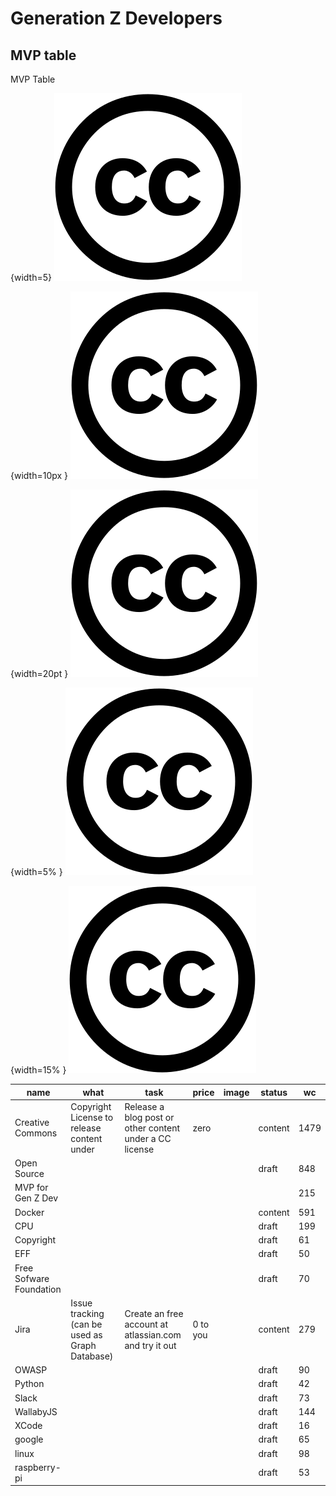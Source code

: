 

# Generation Z Developers
    
    
    
## MVP table 
MVP Table 

{width=5}
![](images/logo-creative-commons.png)

{width=10px }
![](images/logo-creative-commons.png)

{width=20pt }
![](images/logo-creative-commons.png)

{width=5% }
![](images/logo-creative-commons.png)

{width=15% }
![](images/logo-creative-commons.png)

| name | what | task | price | image | status | wc  |
|------|------|------|-------|-------|--------| ----|    
| Creative Commons | Copyright License to release content under | Release a blog post or other content under a CC license | zero |  | content | 1479 |    
| Open Source |  |  |  |  | draft | 848 |    
| MVP for Gen Z Dev |  |  |  |  |  | 215 |    
| Docker |  |  |  |  | content | 591 |    
| CPU |  |  |  |  | draft | 199 |    
| Copyright |  |  |  |  | draft | 61 |    
| EFF |  |  |  |  | draft | 50 |    
| Free Sofware Foundation |  |  |  |  | draft | 70 |    
| Jira | Issue tracking (can be used as Graph Database) | Create an free account at atlassian.com and try it out | 0 to you |  | content | 279 |    
| OWASP |  |  |  |  | draft | 90 |    
| Python |  |  |  |  | draft | 42 |    
| Slack |  |  |  |  | draft | 73 |    
| WallabyJS |  |  |  |  | draft | 144 |    
| XCode |  |  |  |  | draft | 16 |    
| google |  |  |  |  | draft | 65 |    
| linux |  |  |  |  | draft | 98 |    
| raspberry-pi |  |  |  |  | draft | 53 |
 
        
    
    
    
    
    
    
    
    
    
    
    
    
    
    
    
    
    
    
    
    
    
    
    
    
    
    
    
    
    
    
    
    
    
    
    
    
    
    
    
    
    
    
    
    
    
    
    
    
    
    
    
    
    
    
    
    
    
    
    
    
    
    
    
    
    
    
    
    
    
    
    
    
    
    
    
    
    
    
    
    
    
    
    
    
    
    
    
    
    
    
    
    
    
    
    
    
    
    
    
    
    
    
    
    
    
    
    
    
    
    
    
    
    
    